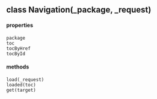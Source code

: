 ## class Navigation(_package, _request)  
  #### properties  
    package  
    toc  
    tocByHref  
    tocById  
  #### methods  
    load(_request)  
    loaded(toc)  
    get(target)  